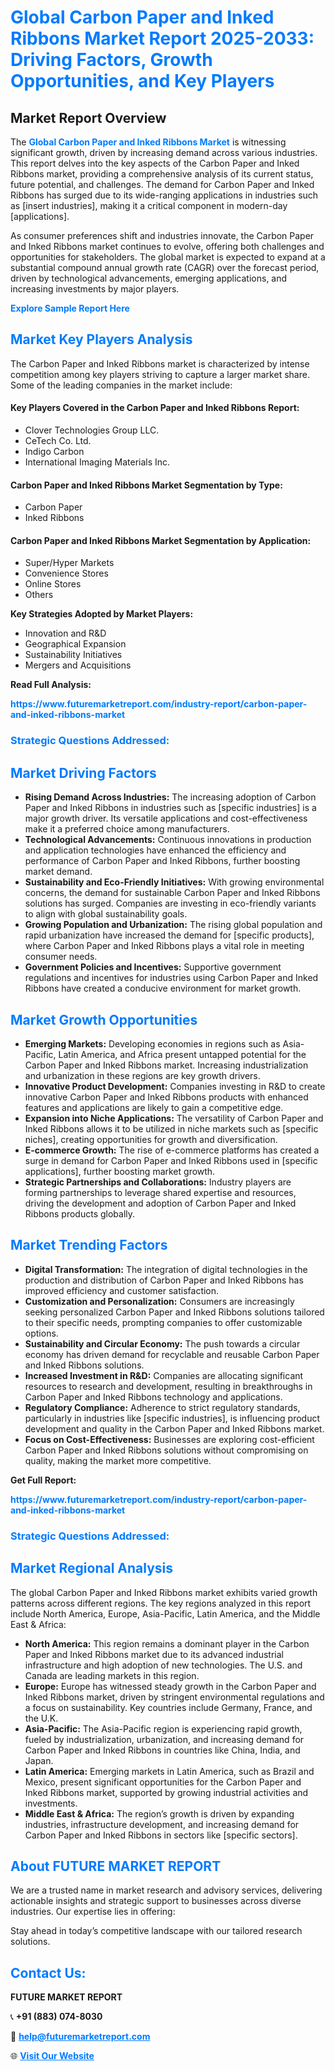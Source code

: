 <h1 style="color: #007BFF;">Global Carbon Paper and Inked Ribbons Market Report 2025-2033: Driving Factors, Growth Opportunities, and Key Players</h1>

<section id="overview">
<h2>Market Report Overview</h2>
<p>The <a href="https://www.futuremarketreport.com/industry-report/carbon-paper-and-inked-ribbons-market" style="color: #007BFF; text-decoration: none;"><strong>Global Carbon Paper and Inked Ribbons Market</strong></a> is witnessing significant growth, driven by increasing demand across various industries. This report delves into the key aspects of the Carbon Paper and Inked Ribbons market, providing a comprehensive analysis of its current status, future potential, and challenges. The demand for Carbon Paper and Inked Ribbons has surged due to its wide-ranging applications in industries such as [insert industries], making it a critical component in modern-day [applications].</p>
<p>As consumer preferences shift and industries innovate, the Carbon Paper and Inked Ribbons market continues to evolve, offering both challenges and opportunities for stakeholders. The global market is expected to expand at a substantial compound annual growth rate (CAGR) over the forecast period, driven by technological advancements, emerging applications, and increasing investments by major players.</p>
</section>

<section id="overview">
<p><a href="https://www.futuremarketreport.com/request-sample/reportId=62595" style="color: #007BFF; text-decoration: none;"><strong>Explore Sample Report Here</strong></a></p>
</section>

<section id="key-players">
<h2 style="color: #007BFF;">Market Key Players Analysis</h2>
<p>The Carbon Paper and Inked Ribbons market is characterized by intense competition among key players striving to capture a larger market share. Some of the leading companies in the market include:</p>
<h4>Key Players Covered in the Carbon Paper and Inked Ribbons Report:</h4>
<ul><li>Clover Technologies Group LLC.</li><li>CeTech Co. Ltd.</li><li>Indigo Carbon</li><li>International Imaging Materials Inc.</li></ul>
<h4>Carbon Paper and Inked Ribbons Market Segmentation by Type:</h4>
<ul><li>Carbon Paper</li><li>Inked Ribbons</li></ul>

<h4>Carbon Paper and Inked Ribbons Market Segmentation by Application:</h4>
<ul><li>Super/Hyper Markets</li><li>Convenience Stores</li><li>Online Stores</li><li>Others</li></ul>
<p><strong>Key Strategies Adopted by Market Players:</strong></p>
<ul>
<li>Innovation and R&D</li>
<li>Geographical Expansion</li>
<li>Sustainability Initiatives</li>
<li>Mergers and Acquisitions</li>
</ul>
</section>

<section>
<p><strong>Read Full Analysis: </strong></p><a href="https://www.futuremarketreport.com/industry-report/carbon-paper-and-inked-ribbons-market" style="color: #007BFF; text-decoration: none;"><strong>https://www.futuremarketreport.com/industry-report/carbon-paper-and-inked-ribbons-market</strong></a>
<h3 style="color: #007BFF;">Strategic Questions Addressed:</h3>
</section>

<section id="driving-factors">
<h2 style="color: #007BFF;">Market Driving Factors</h2>
<ul>
<li><strong>Rising Demand Across Industries:</strong> The increasing adoption of Carbon Paper and Inked Ribbons in industries such as [specific industries] is a major growth driver. Its versatile applications and cost-effectiveness make it a preferred choice among manufacturers.</li>
<li><strong>Technological Advancements:</strong> Continuous innovations in production and application technologies have enhanced the efficiency and performance of Carbon Paper and Inked Ribbons, further boosting market demand.</li>
<li><strong>Sustainability and Eco-Friendly Initiatives:</strong> With growing environmental concerns, the demand for sustainable Carbon Paper and Inked Ribbons solutions has surged. Companies are investing in eco-friendly variants to align with global sustainability goals.</li>
<li><strong>Growing Population and Urbanization:</strong> The rising global population and rapid urbanization have increased the demand for [specific products], where Carbon Paper and Inked Ribbons plays a vital role in meeting consumer needs.</li>
<li><strong>Government Policies and Incentives:</strong> Supportive government regulations and incentives for industries using Carbon Paper and Inked Ribbons have created a conducive environment for market growth.</li>
</ul>
</section>

<section id="growth-opportunities">
<h2 style="color: #007BFF;">Market Growth Opportunities</h2>
<ul>
<li><strong>Emerging Markets:</strong> Developing economies in regions such as Asia-Pacific, Latin America, and Africa present untapped potential for the Carbon Paper and Inked Ribbons market. Increasing industrialization and urbanization in these regions are key growth drivers.</li>
<li><strong>Innovative Product Development:</strong> Companies investing in R&D to create innovative Carbon Paper and Inked Ribbons products with enhanced features and applications are likely to gain a competitive edge.</li>
<li><strong>Expansion into Niche Applications:</strong> The versatility of Carbon Paper and Inked Ribbons allows it to be utilized in niche markets such as [specific niches], creating opportunities for growth and diversification.</li>
<li><strong>E-commerce Growth:</strong> The rise of e-commerce platforms has created a surge in demand for Carbon Paper and Inked Ribbons used in [specific applications], further boosting market growth.</li>
<li><strong>Strategic Partnerships and Collaborations:</strong> Industry players are forming partnerships to leverage shared expertise and resources, driving the development and adoption of Carbon Paper and Inked Ribbons products globally.</li>
</ul>
</section>

<section id="trending-factors">
<h2 style="color: #007BFF;">Market Trending Factors</h2>
<ul>
<li><strong>Digital Transformation:</strong> The integration of digital technologies in the production and distribution of Carbon Paper and Inked Ribbons has improved efficiency and customer satisfaction.</li>
<li><strong>Customization and Personalization:</strong> Consumers are increasingly seeking personalized Carbon Paper and Inked Ribbons solutions tailored to their specific needs, prompting companies to offer customizable options.</li>
<li><strong>Sustainability and Circular Economy:</strong> The push towards a circular economy has driven demand for recyclable and reusable Carbon Paper and Inked Ribbons solutions.</li>
<li><strong>Increased Investment in R&D:</strong> Companies are allocating significant resources to research and development, resulting in breakthroughs in Carbon Paper and Inked Ribbons technology and applications.</li>
<li><strong>Regulatory Compliance:</strong> Adherence to strict regulatory standards, particularly in industries like [specific industries], is influencing product development and quality in the Carbon Paper and Inked Ribbons market.</li>
<li><strong>Focus on Cost-Effectiveness:</strong> Businesses are exploring cost-efficient Carbon Paper and Inked Ribbons solutions without compromising on quality, making the market more competitive.</li>
</ul>
</section>

<section>
<p><strong>Get Full Report: </strong></p><a href="https://www.futuremarketreport.com/industry-report/carbon-paper-and-inked-ribbons-market" style="color: #007BFF; text-decoration: none;"><strong>https://www.futuremarketreport.com/industry-report/carbon-paper-and-inked-ribbons-market</strong></a>
<h3 style="color: #007BFF;">Strategic Questions Addressed:</h3>
</section>


<section id="regional-analysis">
<h2 style="color: #007BFF;">Market Regional Analysis</h2>
<p>The global Carbon Paper and Inked Ribbons market exhibits varied growth patterns across different regions. The key regions analyzed in this report include North America, Europe, Asia-Pacific, Latin America, and the Middle East & Africa:</p>
<ul>
<li><strong>North America:</strong> This region remains a dominant player in the Carbon Paper and Inked Ribbons market due to its advanced industrial infrastructure and high adoption of new technologies. The U.S. and Canada are leading markets in this region.</li>
<li><strong>Europe:</strong> Europe has witnessed steady growth in the Carbon Paper and Inked Ribbons market, driven by stringent environmental regulations and a focus on sustainability. Key countries include Germany, France, and the U.K.</li>
<li><strong>Asia-Pacific:</strong> The Asia-Pacific region is experiencing rapid growth, fueled by industrialization, urbanization, and increasing demand for Carbon Paper and Inked Ribbons in countries like China, India, and Japan.</li>
<li><strong>Latin America:</strong> Emerging markets in Latin America, such as Brazil and Mexico, present significant opportunities for the Carbon Paper and Inked Ribbons market, supported by growing industrial activities and investments.</li>
<li><strong>Middle East & Africa:</strong> The region’s growth is driven by expanding industries, infrastructure development, and increasing demand for Carbon Paper and Inked Ribbons in sectors like [specific sectors].</li>
</ul>
</section>

<footer>
<h2 style="color: #007BFF;">About FUTURE MARKET REPORT</h2>
<p>We are a trusted name in market research and advisory services, delivering actionable insights and strategic support to businesses across diverse industries. Our expertise lies in offering:</p>

<p>Stay ahead in today’s competitive landscape with our tailored research solutions.</p>

<h2 style="color: #007BFF;">Contact Us:</h2>
<p><strong>FUTURE MARKET REPORT</strong></p>
<p>📞 <strong>+91 (883) 074-8030</strong></p>
<p>📧 <strong><a href="mailto:help@futuremarketreport.com" style="color: #007BFF;">help@futuremarketreport.com</a></strong></p>
<p>🌐 <strong><a href="https://www.futuremarketreport.com/" style="color: #007BFF;">Visit Our Website</a></strong></p>
</footer>